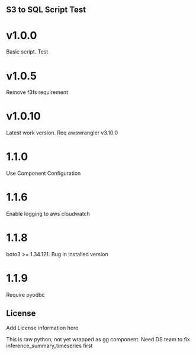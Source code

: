 ## S3 to SQL Script Test


# v1.0.0
Basic script. Test

# v1.0.5
Remove f3fs requirement

# v1.0.10
Latest work version. Req awswrangler v3.10.0

# 1.1.0
Use Component Configuration

# 1.1.6
Enable logging to aws cloudwatch

# 1.1.8
boto3 >= 1.34.121. Bug in installed version

# 1.1.9
Require pyodbc

## License

Add License information here

This is raw python, not yet wrapped as gg component.
Need DS team to fix inference_summary_timeseries first